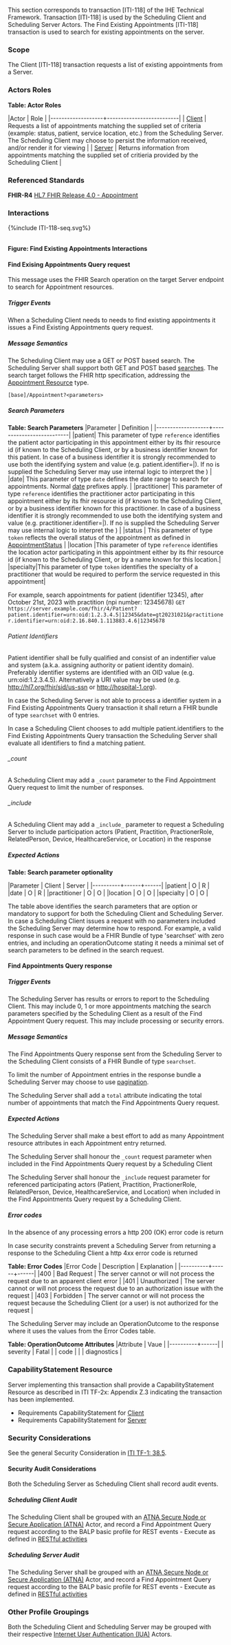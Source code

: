 This section corresponds to transaction [ITI-118] of the IHE Technical Framework. Transaction [ITI-118] is used by the Scheduling Client and Scheduling Server Actors. The Find Existing Appointments [ITI-118] transaction is used to search for existing appointments on the server.

### Scope

The Client [ITI-118] transaction requests a list of existing appointments from a Server.

### Actors Roles

**Table: Actor Roles**

|Actor | Role |
|-------------------+--------------------------|
| [Client](volume-1.html#client)    | Requests a list of appointments matching the supplied set of criteria (example: status, patient, service location, etc.) from the Scheduling Server. The Scheduling Client may choose to persist the information received, and/or render it for viewing |
| [Server](volume-1.html#server) | Returns information from appointments matching the supplied set of critieria provided by the Scheduling Client |

### Referenced Standards

**FHIR-R4** [HL7 FHIR Release 4.0 - Appointment](http://www.hl7.org/FHIR/R4/appointment.html)

### Interactions

<div>
{%include ITI-118-seq.svg%}
</div>
<br clear="all">

**Figure: Find Existing Appointments Interactions**


#### Find Exising Appointments Query request
This message uses the FHIR Search operation on the target Server endpoint to search for Appointment resources.

##### Trigger Events

When a Scheduling Client needs to needs to find existing appointments it issues a Find Existing Appointments query request.

##### Message Semantics

The Scheduling Client may use a GET or POST based search. The Scheduling Server shall support both GET and POST based [searches]( http://hl7.org/fhir/R4/http.html#search). The search target follows the FHIR http specification, addressing the [Appointment Resource](http://www.hl7.org/FHIR/R4/appointment.html) type.

```[base]/Appointment?<parameters>```

##### Search Parameters

**Table: Search Parameters**
|Parameter | Definition |
|-------------------+--------------------------|
|patient| This parameter of type ```reference``` identifies the patient actor participating in this appointment either by its fhir resource id (if known to the Scheduling Client, or by a business identifier known for this patient. In case of a business identifier it is strongly recommended to use both the identifying system and value (e.g. patient.identifier=<system>|<value>). If no <system> is supplied the Scheduling Server may use internal logic to interpret the <value>) |
|date| This parameter of type ```date``` defines the date range to search for appointments. Normal [date](https://hl7.org/fhir/R4/search.html#date) prefixes apply. |
|practitioner| This parameter of type ```reference``` identifies the practitioner actor participating in this appointment either by its fhir resource id (if known to the Scheduling Client, or by a business identifier known for this practitioner. In case of a business identifier it is strongly recommended to use both the identifying system and value (e.g. practitioner.identifier=<system>|<value>). If no <system> is supplied the Scheduling Server may use internal logic to interpret the <value>) |
|status | This parameter of type ```token``` reflects the overall status of the appointment as defined in [AppointmentStatus](https://hl7.org/fhir/R4/codesystem-appointmentstatus.html) |
|location |This parameter of type ```reference``` identifies the location actor participating in this appointment either by its fhir resource id (if known to the Scheduling Client, or by a name known for this location.|
|specialty|This parameter of type ```token``` identifies the specialty of a practitioner that would be required to perform the service requested in this appointment|

For example, search appointments for patient (identifier 12345), after October 21st, 2023 with practition (npi number: 12345678)
```GET https://server.example.com/fhir/4/Patient?patient.identifier=urn:oid:1.2.3.4.5|12345&date=gt20231021&practitioner.identifier=urn:oid:2.16.840.1.113883.4.6|12345678```

###### Patient Identifiers
Patient identifier shall be fully qualified and consist of an indentifier value and system (a.k.a. assigning authority or patient identity domain). Preferably identifier systems are identified with an OID value (e.g. urn:oid:1.2.3.4.5). Alternatively a URI value may be used (e.g. http://hl7.org/fhir/sid/us-ssn or http://hospital-1.org). 

In case the Scheduling Server is not able to process a identifier system in a Find Existing Appointments Query transaction it shall return a FHIR bundle of type ```searchset``` with 0 entries.

In case a Scheduling Client chooses to add multiple patient.identifiers to the Find Existing Appointments Query transaction the Scheduling Server shall evaluate all identifiers to find a matching patient. 

###### _count
A Scheduling Client may add a ```_count``` parameter to the Find Appointment Query request to limit the number of responses. 

###### _include
A Scheduling Client may add a ```_include_``` parameter to request a Scheduling Server to include participation actors (Patient, Practition, PractionerRole, RelatedPerson, Device, HealthcareService, or Location) in the response 


##### Expected Actions

**Table: Search parameter optionality**

|Parameter | Client | Server |
|----------+------+------|
|patient | O | R |
|date | O | R |
|practitioner | O | O |
|location | O | O |
|specialty | O | O |

The table above identifies the search parameters that are option or mandatory to support for both the Scheduling Client and Scheduling Server. In case a Scheduling Client issues a request with no parameters included the Scheduling Server may determine how to respond. For example, a valid response in such case would be a FHIR Bundle of type 'searchset' with zero entries, and including an operationOutcome stating it needs a minimal set of search parameters to be defined in the search request.
 

#### Find Appointments Query response

##### Trigger Events

The Scheduling Server has results or errors to report to the Scheduling Client. This may include 0, 1 or more appointments matching the search parameters specified by the Scheduling Client as a result of the Find Appointment Query request. This may include processing or security errors.

##### Message Semantics

The Find Appointments Query response sent from the Scheduling Server to the Scheduling Client consists of a FHIR Bundle of type ```searchset```. 

To limit the number of Appointment entries in the response bundle a Scheduling Server may choose to use [pagination](https://hl7.org/fhir/R4/http.html#paging).

The Scheduling Server shall add a ```total``` attribute indicating the total number of appointments that match the Find Appointments Query request.

##### Expected Actions

The Scheduling Server shall make a best effort to add as many Appointment resource attributes in each Appointment entry returned. 

The Scheduling Server shall honour the ```_count``` request parameter when included in the Find Appointments Query request by a Scheduling Client

The Scheduling Server shall honour the ```_include``` request parameter for referenced participating actors (Patient, Practition, PractionerRole, RelatedPerson, Device, HealthcareService, and Location) when included in the Find Appointments Query request by a Scheduling Client.

##### Error codes

In the absence of any processing errors a http 200 (OK) error code is return

In case security constraints prevent a Scheduling Server from returning a response to the Scheduling Client a http 4xx error code is returned

**Table: Error Codes**
|Error Code | Description | Explanation |
|----------+------+------|
|400 | Bad Request | The server cannot or will not process the request due to an apparent client error |
|401 | Unauthorized | The server cannot or will not process the request due to an authorization issue with the request |
|403 | Forbidden | The server cannot or will not process the request because the Scheduling Client (or a user) is not authorized for the request |

The Scheduling Server may include an OperationOutcome to the response where it uses the values from the Error Codes table.

**Table: OperationOutcome Attributes**
|Attribute | Vaue | 
|----------+------|
| severity | Fatal |
| code | <http error description> |
| diagnostics | <http error explanation> 


### CapabilityStatement Resource

Server implementing this transaction shall provide a CapabilityStatement Resource as described in ITI TF-2x: Appendix Z.3 indicating the transaction has been implemented. 
* Requirements CapabilityStatement for [Client](CapabilityStatement-IHE.Scheduling.client.html)
* Requirements CapabilityStatement for [Server](CapabilityStatement-IHE.Scheduling.server.html)

### Security Considerations

See the general Security Consideration in [ITI TF-1: 38.5](https://profiles.ihe.net/ITI/PDQm/volume-1.html#1385-pdqm-security-considerations).

#### Security Audit Considerations

Both the Scheduling Server as Scheduling Client shall record audit events. 

##### Scheduling Client Audit 

The Scheduling Client shall be grouped with an [ATNA Secure Node or Secure Application (ATNA)](https://profiles.ihe.net/ITI/TF/Volume1/ch-9.html) Actor, and record a Find Appointment Query request according to the BALP basic profile for REST events - Execute as defined in [RESTful activities](https://profiles.ihe.net/ITI/BALP/content.html#3573-restful-activities)

##### Scheduling Server Audit 

The Scheduling Server shall be grouped with an [ATNA Secure Node or Secure Application (ATNA)](https://profiles.ihe.net/ITI/TF/Volume1/ch-9.html) Actor, and record a Find Appointment Query request according to the BALP basic profile for REST events - Execute as defined in [RESTful activities](https://profiles.ihe.net/ITI/BALP/content.html#3573-restful-activities)

### Other Profile Groupings

Both the Scheduling Client and Scheduling Server may be grouped with their respective [Internet User Authentication (IUA)](https://profiles.ihe.net/ITI/IUA/index.html) Actors. 
